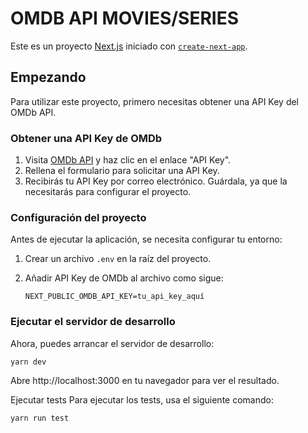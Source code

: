 # OMDB API MOVIES/SERIES

Este es un proyecto [Next.js](https://nextjs.org/) iniciado con [`create-next-app`](https://github.com/vercel/next.js/tree/canary/packages/create-next-app).

## Empezando

Para utilizar este proyecto, primero necesitas obtener una API Key del OMDb API.

### Obtener una API Key de OMDb

1. Visita [OMDb API](http://www.omdbapi.com/) y haz clic en el enlace "API Key".
2. Rellena el formulario para solicitar una API Key.
3. Recibirás tu API Key por correo electrónico. Guárdala, ya que la necesitarás para configurar el proyecto.

### Configuración del proyecto

Antes de ejecutar la aplicación, se necesita configurar tu entorno:

1. Crear un archivo `.env` en la raíz del proyecto.
2. Añadir  API Key de OMDb al archivo como sigue:

   ```env
   NEXT_PUBLIC_OMDB_API_KEY=tu_api_key_aquí
   ```

### Ejecutar el servidor de desarrollo

Ahora, puedes arrancar el servidor de desarrollo:
```
yarn dev
```

Abre http://localhost:3000 en tu navegador para ver el resultado.

Ejecutar tests
Para ejecutar los tests, usa el siguiente comando:
```
yarn run test
```